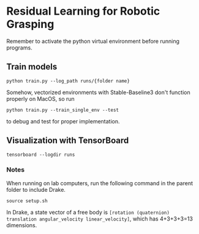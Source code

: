 # Residual Learning for Robotic Grasping
Remember to activate the python virtual environment before running programs.
## Train models
```
python train.py --log_path runs/{folder name}
```

Somehow, vectorized environments with Stable-Baseline3 don't function properly on MacOS, so run
```
python train.py --train_single_env --test
```
to debug and test for proper implementation.
## Visualization with TensorBoard
```
tensorboard --logdir runs
```

### Notes
When running on lab computers, run the following command in the parent folder to include Drake.
```
source setup.sh
```

In Drake, a state vector of a free body is `[rotation (quaternion) translation angular_velocity linear_velocity]`, which has 4+3+3+3=13 dimensions.
